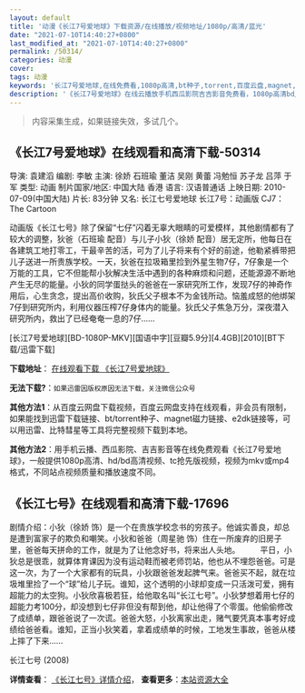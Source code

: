 ```yaml
---
layout: default
title: '动漫《长江7号爱地球》下载资源/在线播放/视频地址/1080p/高清/蓝光'
date: "2021-07-10T14:40:27+0800"
last_modified_at: "2021-07-10T14:40:27+0800"
permalink: /50314/
categories: 动漫
cover:
tags: 动漫
keywords: '长江7号爱地球,在线免费看,1080p高清,bt种子,torrent,百度云盘,magnet,磁力链,迅雷下载资源'
description: '《长江7号爱地球》在线云播放手机西瓜影院吉吉影音免费看，1080p高清bd/hd未删减完整版和tc抢先枪版，mkv/mp4格式，附带bt/torrent种子、magnet/磁力链、百度云盘、网盘资源迅雷下载链接'
---
```


>内容采集生成，如果链接失效，多试几个。


## 《长江7号爱地球》在线观看和高清下载-50314

导演: 袁建滔 编剧: 李敏 主演: 徐娇 石班瑜 董洁 吴刚 黄蕾 冯勉恒 苏子龙 吕萍 于军 类型: 动画 制片国家/地区: 中国大陆 香港 语言: 汉语普通话 上映日期: 2010-07-09(中国大陆) 片长: 83分钟 又名: 长江七号爱地球 长江7号：动画版 CJ7：The Cartoon

动画版《长江七号》除了保留“七仔”闪着无辜大眼睛的可爱模样，其他剧情都有了较大的调整，狄爸（石班瑜 配音）与儿子小狄（徐娇 配音）居无定所，他每日在各建筑工地打零工，干最辛苦的活，可为了儿子将来有个好的前途，他勒紧裤带把儿子送进一所贵族学校。一天，狄爸在拉圾箱里捡到外星生物7仔，7仔象是一个万能的工具，它不但能帮小狄解决生活中遇到的各种麻烦和问题，还能源源不断地产生无尽的能量。小狄的同学蛋挞头的爸爸在一家研究所工作，发现7仔的神奇作用后，心生贪念，提出高价收购，狄氏父子根本不为金钱所动。恼羞成怒的他绑架7仔到研究所内，利用仪器压榨7仔身体内的能量。狄氏父子焦急万分，深夜潜入研究所内，救出了已经奄奄一息的7仔……


[长江7号爱地球][BD-1080P-MKV][国语中字][豆瓣5.9分][4.4GB][2010][BT下载/迅雷下载]

**下载地址**： [在线观看下载 《长江7号爱地球》](https://www.btdx8.com/torrent/cj7_the_cartoon_2010.html) 


**无法下载?**：`如果迅雷因版权原因无法下载，关注微信公众号 `

**其他方法1**：从百度云网盘下载视频，百度云网盘支持在线观看，非会员有限制，如果能找到迅雷下载链接、bt/torrent种子、magnet磁力链接、e2dk链接等，可以用迅雷、比特彗星等工具将完整视频下载到本地。

**其他方法2**：用手机云播、西瓜影院、吉吉影音等在线免费观看《长江7号爱地球》，一般提供1080p高清、hd/bd高清视频、tc抢先版视频，视频为mkv或mp4格式，不同站点视频质量和播放速度不同。


## 《长江七号》在线观看和高清下载-17696

剧情介绍：小狄（徐娇 饰）是一个在贵族学校念书的穷孩子。他诚实善良，却总是遭到富家子的欺负和嘲笑。小狄和爸爸（周星驰 饰）住在一所废弃的旧房子里，爸爸每天拼命的工作，就是为了让他念好书，将来出人头地。  　　平日，小狄总是很乖，就算体育课因为没有运动鞋而被老师罚站，他也从不埋怨爸爸。可是这一次，为了一个大家都有的玩具，小狄跟爸爸发起脾气来。爸爸买不起，就在垃圾堆里捡了一个“球”给儿子玩。谁知，这个透明的小球却变成一只活泼可爱，拥有超能力的太空狗。小狄欣喜极若狂，给他取名叫“长江七号”。小狄梦想着用七仔的超能力考100分，却没想到七仔非但没有帮到他，却让他得了个零蛋。他偷偷修改了成绩单，跟爸爸说了一次谎。爸爸大怒，小狄离家出走，赌气要凭真本事考好成绩给爸爸看。谁知，正当小狄笑着，拿着成绩单的时候，工地发生事故，爸爸从楼上摔了下来……


长江七号 (2008)

**详情查看**： [《长江七号》详情介绍](/movie/17696/)， **查看更多**：[本站资源大全](/movie/t/all/)

